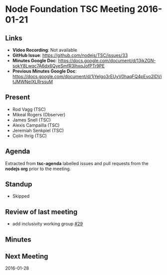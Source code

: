 # Node Foundation TSC Meeting 2016-01-21

## Links

* **Video Recording**: Not available
* **GitHub Issue**: https://github.com/nodejs/TSC/issues/33
* **Minutes Google Doc**: <https://docs.google.com/document/d/13ikZGN-sokY8Lwqc7A6dx6QyeSmfR3lhxqJofPTr9PE>
* **Previous Minutes Google Doc**: https://docs.google.com/document/d/1jYeIgo3rEUyV0haqFQ4pEvo2lDVitJMWNeIXLRrssuM

## Present

* Rod Vagg (TSC)
* Mikeal Rogers (Observer)
* James Snell (TSC)
* Alexis Campailla (TSC)
* Jeremiah Senkpiel (TSC)
* Colin Ihrig (TSC)

## Agenda

Extracted from **tsc-agenda** labelled issues and pull requests from the **nodejs org** prior to the meeting.



## Standup

* Skipped


## Review of last meeting

* add inclusivity working group [#29](https://github.com/nodejs/TSC/pull/29)

## Minutes


## Next Meeting

2016-01-28

